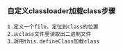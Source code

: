 ### 自定义classloader加载class步骤
```
1.定义一个file，定位到class的位置
2.从class文件里读取出二进制文件
3.调用this.defineClass加载class
```